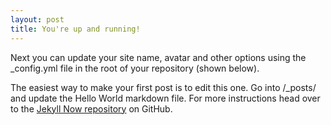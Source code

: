 ```yaml
---
layout: post
title: You're up and running!
---
```


Next you can update your site name, avatar and other options using the _config.yml file in the root of your repository (shown below).

<!--![_config.yml]({{ site.baseurl }}/images/config.png)-->

The easiest way to make your first post is to edit this one. Go into /_posts/ and update the Hello World markdown file. For more instructions head over to the [Jekyll Now repository](https://github.com/barryclark/jekyll-now) on GitHub.
